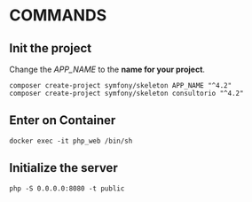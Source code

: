 # COMMANDS

## Init the project
Change the _APP_NAME_ to the __name for your project__.

```
composer create-project symfony/skeleton APP_NAME "^4.2"
composer create-project symfony/skeleton consultorio "^4.2"
```
## Enter on Container
```
docker exec -it php_web /bin/sh
```
## Initialize the server
```
php -S 0.0.0.0:8080 -t public
```
